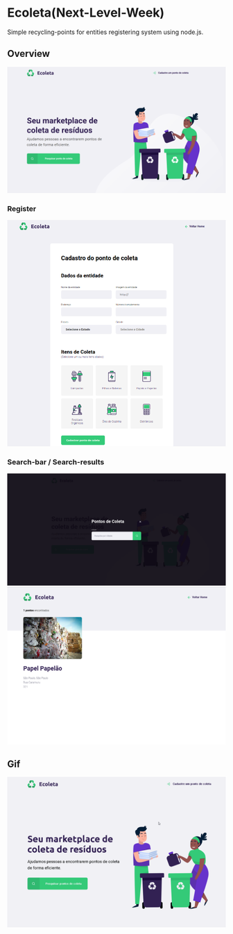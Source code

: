# Ecoleta(Next-Level-Week)
Simple recycling-points for entities registering system using node.js.

## Overview
![](imgs-gifs-git/home.png)
### Register
![](imgs-gifs-git/register.png)

### Search-bar / Search-results
![](imgs-gifs-git/search-bar.png)
![](imgs-gifs-git/search-results.png)
## Gif
![](imgs-gifs-git/Ecoleta.gif)


